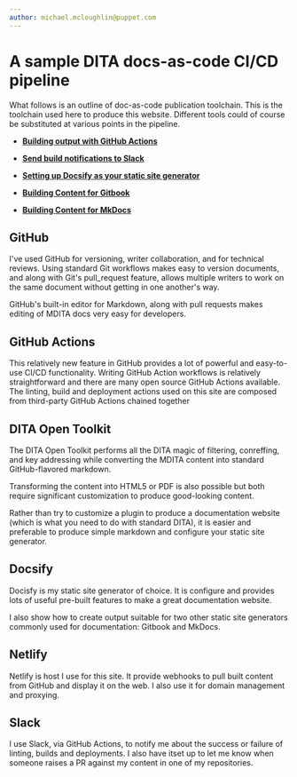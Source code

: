 ```yaml
---
author: michael.mcloughlin@puppet.com
---
```


# A sample DITA docs-as-code CI/CD pipeline

What follows is an outline of doc-as-code publication toolchain. This is the toolchain used here to produce this website. Different tools could of course be substituted at various points in the pipeline.

-   **[Building output with GitHub Actions](GA-build.md)**  

-   **[Send build notifications to Slack](slack-notify.md)**  

-   **[Setting up Docsify as your static site generator](ssg-setup.md)**  

-   **[Building Content for Gitbook](ssg-gitbook.md)**  

-   **[Building Content for MkDocs](ssg-mkdocs.md)**  


## GitHub

I've used GitHub for versioning, writer collaboration, and for technical reviews. Using standard Git workflows makes easy to version documents, and along with Git's pull\_request feature, allows multiple writers to work on the same document without getting in one another's way.

GitHub's built-in editor for Markdown, along with pull requests makes editing of MDITA docs very easy for developers.

## GitHub Actions

This relatively new feature in GitHub provides a lot of powerful and easy-to-use CI/CD functionality. Writing GitHub Action workflows is relatively straightforward and there are many open source GitHub Actions available. The linting, build and deployment actions used on this site are composed from third-party GitHub Actions chained together

## DITA Open Toolkit

The DITA Open Toolkit performs all the DITA magic of filtering, conreffing, and key addressing while converting the MDITA content into standard GitHub-flavored markdown.

Transforming the content into HTML5 or PDF is also possible but both require significant customization to produce good-looking content.

Rather than try to customize a plugin to produce a documentation website \(which is what you need to do with standard DITA\), it is easier and preferable to produce simple markdown and configure your static site generator.

## Docsify

Docisfy is my static site generator of choice. It is configure and provides lots of useful pre-built features to make a great documentation website.

I also show how to create output suitable for two other static site generators commonly used for documentation: Gitbook and MkDocs.

## Netlify

Netlify is host I use for this site. It provide webhooks to pull built content from GitHub and display it on the web. I also use it for domain management and proxying.

## Slack

I use Slack, via GitHub Actions, to notify me about the success or failure of linting, builds and deployments. I also have itset up to let me know when someone raises a PR against my content in one of my repositories.


